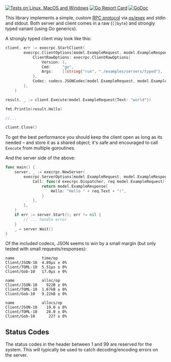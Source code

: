 [![Tests on Linux, MacOS and Windows](https://github.com/bep/execrpc/workflows/Test/badge.svg)](https://github.com/bep/execrpc/actions?query=workflow:Test)
[![Go Report Card](https://goreportcard.com/badge/github.com/bep/execrpc)](https://goreportcard.com/report/github.com/bep/execrpc)
[![GoDoc](https://godoc.org/github.com/bep/execrpc?status.svg)](https://godoc.org/github.com/bep/execrpc)

This library implements a simple, custom [RPC protocol](https://en.wikipedia.org/wiki/Remote_procedure_call) via [os/exex](https://pkg.go.dev/os/exec) and stdin and stdout. Both server and client comes in a raw (`[]byte`) and strongly typed variant (using Go generics).

A strongly typed client may look like this:

```go
client, err := execrpc.StartClient(
		execrpc.ClientOptions[model.ExampleRequest, model.ExampleResponse]{
			ClientRawOptions: execrpc.ClientRawOptions{
				Version: 1,
				Cmd:     "go",
				Args:    []string{"run", "./examples/servers/typed"},
			},
			Codec: codecs.JSONCodec[model.ExampleRequest, model.ExampleResponse]{},
		},
	)

result, _ := client.Execute(model.ExampleRequest{Text: "world"})

fmt.Println(result.Hello)

//...

client.Close()

```

To get the best performance you should keep the client open as long as its needed – and store it as a shared object; it's safe and encouraged to call `Execute` from multiple goroutines.

And the server side of the above:

```go
func main() {
	server, _ := execrpc.NewServer(
		execrpc.ServerOptions[model.ExampleRequest, model.ExampleResponse]{
			Call: func(d execrpc.Dispatcher, req model.ExampleRequest) model.ExampleResponse {
				return model.ExampleResponse{
					Hello: "Hello " + req.Text + "!",
				}
			},
		},
	)
	if err := server.Start(); err != nil {
		// ... handle error
	}
	_ = server.Wait()
}
```

Of the included codecs, JSON seems to win by a small margin (but only tested with small requests/responses):

```bsh
name            time/op
Client/JSON-10  4.89µs ± 0%
Client/TOML-10  5.51µs ± 0%
Client/Gob-10   17.0µs ± 0%

name            alloc/op
Client/JSON-10    922B ± 0%
Client/TOML-10  1.67kB ± 0%
Client/Gob-10   9.22kB ± 0%

name            allocs/op
Client/JSON-10    19.0 ± 0%
Client/TOML-10    28.0 ± 0%
Client/Gob-10      227 ± 0%
```

## Status Codes

The status codes in the header between 1 and 99 are reserved for the system. This will typically be used to catch decoding/encoding errors on the server.